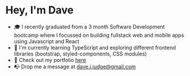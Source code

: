 # Hey, I'm Dave

* 🎓 I recently graduated from a 3 month Software Development bootcamp where I focussed on building fullstack web and mobile apps using Javascript and React
* 🌱 I'm currently learning TypeScript and exploring different frontend libraries (bootstrap, styled-components, CSS modules)
* 🎨 Check out my portfolio [here](https://dave-judge-portfolio.netlify.app/)
* 📭 Drop me a message at dave.j.judge@gmail.com
